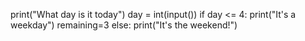 print("What day is it today")
day = int(input())
if day <= 4:
  print("It's a weekday")
  remaining=3
else:
  print("It's the weekend!")
